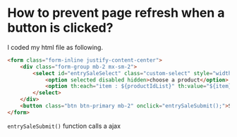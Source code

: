 # How to prevent page refresh when a button is clicked?

I coded my html file as following.

```html
<form class="form-inline justify-content-center">
    <div class="form-group mb-2 mx-sm-2">
        <select id="entrySaleSelect" class="custom-select" style="width:auto;">
            <option selected disabled hidden>choose a product</option>
            <option th:each="item : ${productIdList}" th:value="${item}" th:utext="${item}"></option>
        </select>
    </div>
    <button class="btn btn-primary mb-2" onclick="entrySaleSubmit();">Submit</button>
</form>
```

`entrySaleSubmit()` function calls a ajax 

